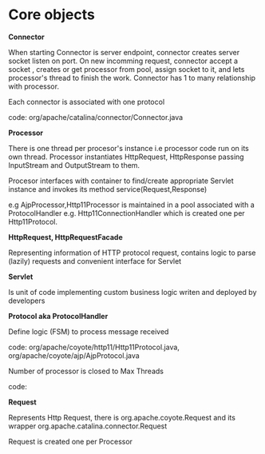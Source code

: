 # Core objects

**Connector** 

When starting Connector is server endpoint, connector creates server socket listen on port. 
On new incomming request, connector accept a socket , creates or get processor from pool, assign socket to it, 
and lets processor's thread to finish the work. Connector has 1 to many relationship with processor.

Each connector is associated with one protocol

code: org/apache/catalina/connector/Connector.java

**Processor** 

There is one thread per procesor's instance i.e processor code run on its own thread. Processor instantiates HttpRequest, HttpResponse passing
InputStream and OutputStream to them.

Procesor interfaces with container to find/create appropriate Servlet instance and invokes its method service(Request,Response)

e.g AjpProcessor,Http11Processor is maintained in a pool associated with a ProtocolHandler
e.g. Http11ConnectionHandler which is created one per Http11Protocol. 

**HttpRequest, HttpRequestFacade**

Representing information of HTTP protocol request, contains logic to parse (lazily) requests and convenient interface
for Servlet 

**Servlet**

Is unit of code implementing custom business logic writen and deployed by developers 

**Protocol aka ProtocolHandler** 

Define logic (FSM) to process message received

code: org/apache/coyote/http11/Http11Protocol.java, org/apache/coyote/ajp/AjpProtocol.java

Number of processor is closed to Max Threads

code: 

**Request** 

Represents Http Request, there is org.apache.coyote.Request and its wrapper org.apache.catalina.connector.Request

Request is created one per Processor


